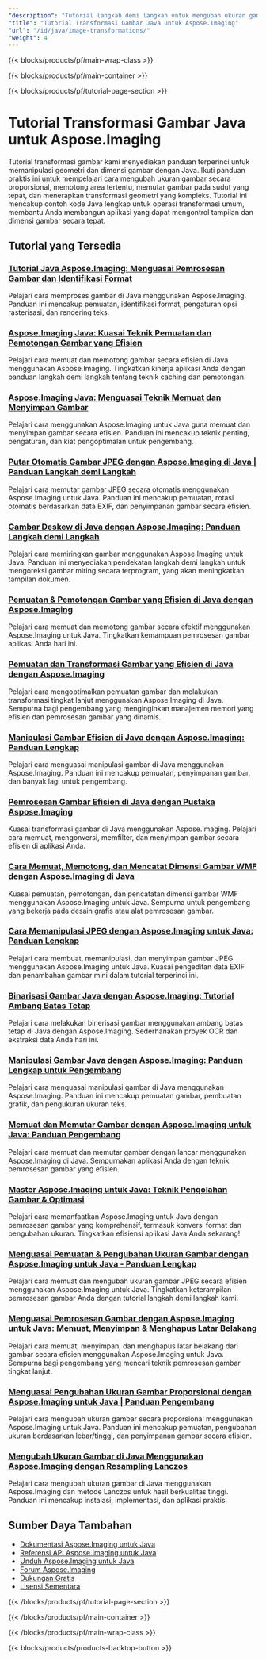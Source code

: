 ```yaml
---
"description": "Tutorial langkah demi langkah untuk mengubah ukuran gambar, memotong, memutar, dan transformasi geometris menggunakan Aspose.Imaging untuk Java."
"title": "Tutorial Transformasi Gambar Java untuk Aspose.Imaging"
"url": "/id/java/image-transformations/"
"weight": 4
---
```


{{< blocks/products/pf/main-wrap-class >}}

{{< blocks/products/pf/main-container >}}

{{< blocks/products/pf/tutorial-page-section >}}
# Tutorial Transformasi Gambar Java untuk Aspose.Imaging

Tutorial transformasi gambar kami menyediakan panduan terperinci untuk memanipulasi geometri dan dimensi gambar dengan Java. Ikuti panduan praktis ini untuk mempelajari cara mengubah ukuran gambar secara proporsional, memotong area tertentu, memutar gambar pada sudut yang tepat, dan menerapkan transformasi geometri yang kompleks. Tutorial ini mencakup contoh kode Java lengkap untuk operasi transformasi umum, membantu Anda membangun aplikasi yang dapat mengontrol tampilan dan dimensi gambar secara tepat.

## Tutorial yang Tersedia

### [Tutorial Java Aspose.Imaging: Menguasai Pemrosesan Gambar dan Identifikasi Format](./mastering-aspose-imaging-java-image-processing/)
Pelajari cara memproses gambar di Java menggunakan Aspose.Imaging. Panduan ini mencakup pemuatan, identifikasi format, pengaturan opsi rasterisasi, dan rendering teks.

### [Aspose.Imaging Java: Kuasai Teknik Pemuatan dan Pemotongan Gambar yang Efisien](./aspose-imaging-java-efficient-image-load-crop/)
Pelajari cara memuat dan memotong gambar secara efisien di Java menggunakan Aspose.Imaging. Tingkatkan kinerja aplikasi Anda dengan panduan langkah demi langkah tentang teknik caching dan pemotongan.

### [Aspose.Imaging Java: Menguasai Teknik Memuat dan Menyimpan Gambar](./aspose-imaging-java-image-processing/)
Pelajari cara menggunakan Aspose.Imaging untuk Java guna memuat dan menyimpan gambar secara efisien. Panduan ini mencakup teknik penting, pengaturan, dan kiat pengoptimalan untuk pengembang.

### [Putar Otomatis Gambar JPEG dengan Aspose.Imaging di Java | Panduan Langkah demi Langkah](./auto-rotate-jpeg-images-aspose-imaging-java/)
Pelajari cara memutar gambar JPEG secara otomatis menggunakan Aspose.Imaging untuk Java. Panduan ini mencakup pemuatan, rotasi otomatis berdasarkan data EXIF, dan penyimpanan gambar secara efisien.

### [Gambar Deskew di Java dengan Aspose.Imaging: Panduan Langkah demi Langkah](./deskew-images-aspose-imaging-java/)
Pelajari cara memiringkan gambar menggunakan Aspose.Imaging untuk Java. Panduan ini menyediakan pendekatan langkah demi langkah untuk mengoreksi gambar miring secara terprogram, yang akan meningkatkan tampilan dokumen.

### [Pemuatan & Pemotongan Gambar yang Efisien di Java dengan Aspose.Imaging](./aspose-imaging-java-load-crop-images/)
Pelajari cara memuat dan memotong gambar secara efektif menggunakan Aspose.Imaging untuk Java. Tingkatkan kemampuan pemrosesan gambar aplikasi Anda hari ini.

### [Pemuatan dan Transformasi Gambar yang Efisien di Java dengan Aspose.Imaging](./aspose-imaging-java-image-loading-transformation/)
Pelajari cara mengoptimalkan pemuatan gambar dan melakukan transformasi tingkat lanjut menggunakan Aspose.Imaging di Java. Sempurna bagi pengembang yang menginginkan manajemen memori yang efisien dan pemrosesan gambar yang dinamis.

### [Manipulasi Gambar Efisien di Java dengan Aspose.Imaging: Panduan Lengkap](./java-image-manipulation-aspose-imaging-tutorial/)
Pelajari cara menguasai manipulasi gambar di Java menggunakan Aspose.Imaging. Panduan ini mencakup pemuatan, penyimpanan gambar, dan banyak lagi untuk pengembang.

### [Pemrosesan Gambar Efisien di Java dengan Pustaka Aspose.Imaging](./aspose-imaging-java-image-processing-guide/)
Kuasai transformasi gambar di Java menggunakan Aspose.Imaging. Pelajari cara memuat, mengonversi, memfilter, dan menyimpan gambar secara efisien di aplikasi Anda.

### [Cara Memuat, Memotong, dan Mencatat Dimensi Gambar WMF dengan Aspose.Imaging di Java](./load-crop-log-wmf-image-dimensions-aspose-imaging-java/)
Kuasai pemuatan, pemotongan, dan pencatatan dimensi gambar WMF menggunakan Aspose.Imaging untuk Java. Sempurna untuk pengembang yang bekerja pada desain grafis atau alat pemrosesan gambar.

### [Cara Memanipulasi JPEG dengan Aspose.Imaging untuk Java: Panduan Lengkap](./master-jpeg-manipulation-aspose-imaging-java/)
Pelajari cara membuat, memanipulasi, dan menyimpan gambar JPEG menggunakan Aspose.Imaging untuk Java. Kuasai pengeditan data EXIF dan penambahan gambar mini dalam tutorial terperinci ini.

### [Binarisasi Gambar Java dengan Aspose.Imaging: Tutorial Ambang Batas Tetap](./master-image-binarization-java-aspose-imaging/)
Pelajari cara melakukan binerisasi gambar menggunakan ambang batas tetap di Java dengan Aspose.Imaging. Sederhanakan proyek OCR dan ekstraksi data Anda hari ini.

### [Manipulasi Gambar Java dengan Aspose.Imaging: Panduan Lengkap untuk Pengembang](./master-java-image-manipulation-aspose-imaging-guide/)
Pelajari cara menguasai manipulasi gambar di Java menggunakan Aspose.Imaging. Panduan ini mencakup pemuatan gambar, pembuatan grafik, dan pengukuran ukuran teks.

### [Memuat dan Memutar Gambar dengan Aspose.Imaging untuk Java: Panduan Pengembang](./load-rotate-images-aspose-imaging-java/)
Pelajari cara memuat dan memutar gambar dengan lancar menggunakan Aspose.Imaging di Java. Sempurnakan aplikasi Anda dengan teknik pemrosesan gambar yang efisien.

### [Master Aspose.Imaging untuk Java: Teknik Pengolahan Gambar & Optimasi](./mastering-image-processing-aspose-imaging-java/)
Pelajari cara memanfaatkan Aspose.Imaging untuk Java dengan pemrosesan gambar yang komprehensif, termasuk konversi format dan pengubahan ukuran. Tingkatkan efisiensi aplikasi Java Anda sekarang!

### [Menguasai Pemuatan & Pengubahan Ukuran Gambar dengan Aspose.Imaging untuk Java - Panduan Lengkap](./implement-image-loading-resizing-aspose-imaging-java/)
Pelajari cara memuat dan mengubah ukuran gambar JPEG secara efisien menggunakan Aspose.Imaging untuk Java. Tingkatkan keterampilan pemrosesan gambar Anda dengan tutorial langkah demi langkah kami.

### [Menguasai Pemrosesan Gambar dengan Aspose.Imaging untuk Java: Memuat, Menyimpan & Menghapus Latar Belakang](./aspose-imaging-java-master-image-processing/)
Pelajari cara memuat, menyimpan, dan menghapus latar belakang dari gambar secara efisien menggunakan Aspose.Imaging untuk Java. Sempurna bagi pengembang yang mencari teknik pemrosesan gambar tingkat lanjut.

### [Menguasai Pengubahan Ukuran Gambar Proporsional dengan Aspose.Imaging untuk Java | Panduan Pengembang](./proportional-image-resizing-aspose-imaging-java/)
Pelajari cara mengubah ukuran gambar secara proporsional menggunakan Aspose.Imaging untuk Java. Panduan ini mencakup pemuatan, pengubahan ukuran berdasarkan lebar/tinggi, dan penyimpanan gambar secara efisien.

### [Mengubah Ukuran Gambar di Java Menggunakan Aspose.Imaging dengan Resampling Lanczos](./resize-images-java-aspose-imaging-lanczos/)
Pelajari cara mengubah ukuran gambar di Java menggunakan Aspose.Imaging dan metode Lanczos untuk hasil berkualitas tinggi. Panduan ini mencakup instalasi, implementasi, dan aplikasi praktis.

## Sumber Daya Tambahan

- [Dokumentasi Aspose.Imaging untuk Java](https://docs.aspose.com/imaging/java/)
- [Referensi API Aspose.Imaging untuk Java](https://reference.aspose.com/imaging/java/)
- [Unduh Aspose.Imaging untuk Java](https://releases.aspose.com/imaging/java/)
- [Forum Aspose.Imaging](https://forum.aspose.com/c/imaging)
- [Dukungan Gratis](https://forum.aspose.com/)
- [Lisensi Sementara](https://purchase.aspose.com/temporary-license/)

{{< /blocks/products/pf/tutorial-page-section >}}

{{< /blocks/products/pf/main-container >}}

{{< /blocks/products/pf/main-wrap-class >}}

{{< blocks/products/products-backtop-button >}}